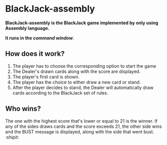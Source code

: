 # BlackJack-assembly

**BlackJack-assembly is the BlackJack game implemented by only using Assembly language.**

**It runs in the _command window_**.

## How does it work?

1. The player has to choose the corresponding option to start the game
2. The Dealer's drawn cards along with the score are displayed. 
3. The player's first card is shown.
4. The player has the choice to either draw a new card or stand.
5. After the player decides to stand, the Dealer will automatically draw cards according to the BlackJack set of rules.

## Who wins?

The one with the highest score that's lower or equal to 21 is the winner. If any of the sides draws cards and the score exceeds 21, the other side wins and the BUST message is displayed, along with the side that went bust.
:shipit:
